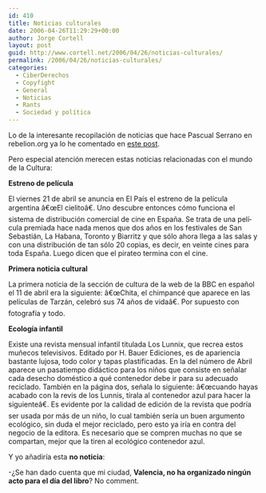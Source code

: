 ```yaml
---
id: 410
title: Noticias culturales
date: 2006-04-26T11:29:29+00:00
author: Jorge Cortell
layout: post
guid: http://www.cortell.net/2006/04/26/noticias-culturales/
permalink: /2006/04/26/noticias-culturales/
categories:
  - CiberDerechos
  - Copyfight
  - General
  - Noticias
  - Rants
  - Sociedad y polí­tica
---
```

Lo de la interesante recopilación de noticias que hace Pascual Serrano en rebelion.org ya lo he comentado en [este post](http://www.cortell.net/2006/04/26/este-mes-en-las-noticias/).

Pero especial atención merecen estas noticias relacionadas con el mundo de la Cultura:

**Estreno de pelí­cula**
  
El viernes 21 de abril se anuncia en El Paí­s el estreno de la pelí­cula argentina â€œEl cielitoâ€. Uno descubre entonces cómo funciona el sistema de distribución comercial de cine en España. Se trata de una pelí­cula premiada hace nada menos que dos años en los festivales de San Sebastián, La Habana, Toronto y Biarritz y que sólo ahora llega a las salas y con una distribución de tan sólo 20 copias, es decir, en veinte cines para toda España. Luego dicen que el pirateo termina con el cine.

**Primera noticia cultural**
  
La primera noticia de la sección de cultura de la web de la BBC en español el 11 de abril era la siguiente: â€œChita, el chimpancé que aparece en las pelí­culas de Tarzán, celebró sus 74 años de vidaâ€. Por supuesto con fotografí­a y todo.

**Ecologí­a infantil**
  
Existe una revista mensual infantil titulada Los Lunnix, que recrea estos muñecos televisivos. Editado por H. Bauer Ediciones, es de apariencia bastante lujosa, todo color y tapas plastificadas. En la del número de Abril aparece un pasatiempo didáctico para los niños que consiste en señalar cada desecho doméstico a qué contenedor debe ir para su adecuado reciclado. También en la página dos, señala lo siguiente: â€œcuando hayas acabado con la revis de los Lunnis, tí­rala al contenedor azul para hacer la siguienteâ€. Es evidente por la calidad de edición de la revista que podrí­a ser usada por más de un niño, lo cual también serí­a un buen argumento ecológico, sin duda el mejor reciclado, pero esto ya irí­a en contra del negocio de la editora. Es necesario que se compren muchas no que se compartan, mejor que la tiren al ecológico contenedor azul.

Y yo añadirí­a esta **no noticia**:
  
-¿Se han dado cuenta que mi ciudad, **Valencia, no ha organizado ningún acto para el dí­a del libro**? No comment.